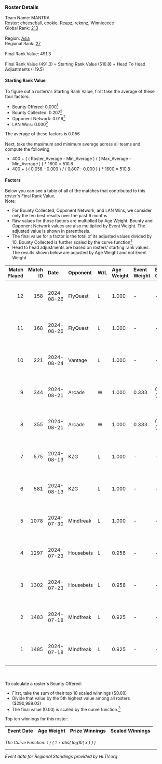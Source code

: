 ### Roster Details<br />
Team Name: MANTRA<br />
Roster: cheeseball, cookie, Reapz, rekonz, Winnieeeee<br />
Global Rank: [213](../../standings_global_2024_08_28.md)<br />
<br />
Region: [Asia]( ../../standings_asia_2024_08_28.md)<br />
Regional Rank: [27]( ../../standings_asia_2024_08_28.md)<br />
<br />
Final Rank Value:  491.3<br />
<br />
Final Rank Value (491.3) = Starting Rank Value (510.8) + Head To Head Adjustments (-19.5)<br />

#### Starting Rank Value<br />
To figure out a rosters's Starting Rank Value, first take the average of these four factors:<br />
- Bounty Offered: 0.000[<sup>1</sup>](#table2)
- Bounty Collected: 0.207[<sup>2</sup>](#table1)
- Opponent Network: 0.016[<sup>2</sup>](#table1)
- LAN Wins: 0.000[<sup>2</sup>](#table1)

The average of these factors is 0.056<br />
<br />
Next, take the maximum and minimum average across all teams and compute the following:<br />
- 400 + ( ( Roster_Average - Min_Average ) / ( Max_Average - Min_Average ) ) * 1600 = 510.8
- 400 + ( ( 0.056 - 0.000 ) / ( 0.807 - 0.000 ) ) * 1600 = 510.8


#### Factors<br />
Below you can see a table of all of the matches that contributed to this roster's Final Rank Value.<br />
Note:<br />

- For Bounty Collected, Opponent Network, and LAN Wins, we consider only the ten best results over the past 6 months.
- Raw values for those factors are multiplied by Age Weight. Bounty and Opponent Network values are also multiplied by Event Weight. The adjusted value is shown in parenthesis.
- The final value for a factor is the total of its adjusted values divided by 10. Bounty Collected is further scaled by the curve function[<sup>3</sup>](#curveFunction)
- Head to head adjustments are based on rosters' starting rank values. The results shown below are adjusted by Age Weight and not Event Weight
<span id="table1"></span><br />


| Match Played | Match ID | Date       | Opponent  | W/L | Age Weight | Event Weight | Bounty Collected | Opponent Network | LAN Wins  | H2H Adj. | Roster                                        |
| -: | -: | :- | :- | :- | :- | :- | :- | :- | :- | -: | :- |
|           12 |      158 | 2024-08-26 | FlyQuest  | L   | 1.000      | -            | -                | -                | -         |    -1.26 | cheeseball, cookie, Reapz, rekonz, Winnieeeee |
|           11 |      168 | 2024-08-26 | FlyQuest  | L   | 1.000      | -            | -                | -                | -         |    -1.28 | cheeseball, cookie, Reapz, rekonz, Winnieeeee |
|           10 |      221 | 2024-08-24 | Vantage   | L   | 1.000      | -            | -                | -                | -         |    -9.92 | cheeseball, cookie, Reapz, rekonz, Winnieeeee |
|            9 |      344 | 2024-08-21 | Arcade    | W   | 1.000      | 0.333        | 0.002 (0.001)    | 0.241 (0.080)    | 0 (0.000) |    20.59 | cheeseball, cookie, Reapz, rekonz, Winnieeeee |
|            8 |      355 | 2024-08-21 | Arcade    | W   | 1.000      | 0.333        | 0.002 (0.001)    | 0.241 (0.080)    | 0 (0.000) |    22.23 | cheeseball, cookie, Reapz, rekonz, Winnieeeee |
|            7 |      575 | 2024-08-13 | KZG       | L   | 1.000      | -            | -                | -                | -         |    -7.42 | cheeseball, cookie, mag1c, Reapz, Winnieeeee  |
|            6 |      581 | 2024-08-13 | KZG       | L   | 1.000      | -            | -                | -                | -         |    -7.92 | cheeseball, cookie, mag1c, Reapz, Winnieeeee  |
|            5 |     1078 | 2024-07-30 | Mindfreak | L   | 1.000      | -            | -                | -                | -         |    -5.83 | cheeseball, cookie, mag1c, Reapz, Winnieeeee  |
|            4 |     1297 | 2024-07-23 | Housebets | L   | 0.958      | -            | -                | -                | -         |    -7.09 | cheeseball, cookie, mag1c, Reapz, Winnieeeee  |
|            3 |     1302 | 2024-07-23 | Housebets | L   | 0.958      | -            | -                | -                | -         |    -7.55 | cheeseball, cookie, mag1c, Reapz, Winnieeeee  |
|            2 |     1483 | 2024-07-18 | Mindfreak | L   | 0.925      | -            | -                | -                | -         |    -6.81 | cheeseball, cookie, mag1c, Reapz, Winnieeeee  |
|            1 |     1485 | 2024-07-18 | Mindfreak | L   | 0.925      | -            | -                | -                | -         |    -7.22 | cheeseball, cookie, mag1c, Reapz, Winnieeeee  |

<br />
<span id="table2"></span><br />
To calculate a roster's Bounty Offered:<br />

- First, take the sum of their top 10 scaled winnings ($0.00)
- Divide that value by the 5th highest value among all rosters ($290,989.03)
- The final value (0.00) is scaled by the curve function.[<sup>3</sup>](#curveFunction)

Top ten winnings for this roster:<br />

| Event Date | Age Weight | Prize Winnings | Scaled Winnings |
| :- | -: | :- | :- |


<span id="curveFunction"></span>_The Curve Function: 1 / ( 1 + abs( log10( x ) ) )_<br />

---
_Event data for Regional Standings provided by HLTV.org_<br />
